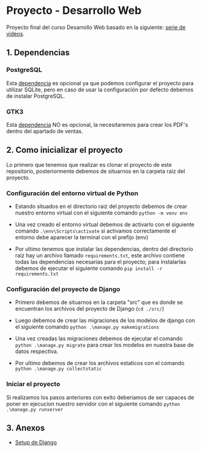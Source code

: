 # Proyecto - Desarrollo Web

Proyecto final del curso Desarrollo Web basado en la siguiente:
[serie de videos](https://youtube.com/playlist?list=PLxm9hnvxnn-j5ZDOgQS63UIBxQytPdCG7).

## 1. Dependencias

### PostgreSQL 
Esta [dependencia](https://www.postgresql.org/download/) es opcional ya que podemos configurar 
el proyecto para utilizar SQLite, pero en caso de usar la configuración por defecto debemos de instalar 
PostgreSQL. 

### GTK3
Esta [dependencia](https://github.com/tschoonj/GTK-for-Windows-Runtime-Environment-Installer) 
NO es opcional, la necesitaremos para crear los PDF's dentro del apartado de ventas.

## 2. Como inicializar el proyecto 

Lo primero que tenemos que realizar es clonar el proyecto de este repositorio, 
posteriormente debemos de situarnos en la carpeta raiz del proyecto.

### Configuración del entorno virtual de Python
- Estando situados en el directorio raiz del proyecto debemos de crear nuestro entorno
virtual con el siguiente comando `python -m venv env`

- Una vez creado el entorno virtual debemos de activarlo con el siguiente comando
```.\env\Scripts\activate``` si activamos correctamente el entorno debe aparecer
la terminal con el prefijo (env)

- Por ultimo tenemos que instalar las dependencias, dentro del directorio raiz
hay un archivo llamado `requirements.txt`, este archivo contiene todas las dependencias
necesarias para el proyecto; para instalarlas debemos de ejecutar 
el siguiente comando `pip install -r requirements.txt` 

### Configuración del proyecto de Django
- Primero debemos de situarnos en la carpeta "src" que es donde se encuentran los archivos
del proyecto de Django (`cd ./src/`)

- Luego debemos de crear las migraciones de los modelos de django 
con el siguiente comando `python .\manage.py makemigrations`

- Una vez creadas las migraciones debemos de ejecutar el comando `python .\manage.py migrate`
para crear los modelos en nuestra base de datos respectiva.

- Por ultimo debemos de crear los archivos estaticos con el comando `python .\manage.py collectstatic`

### Iniciar el proyecto

Si realizamos los pasos anteriores con exito deberiamos de ser capaces de poner
en ejecucion nuestro servidor con el siguiente comando `python .\manage.py runserver`

## 3. Anexos

- [Setup de Django](https://realpython.com/django-setup/)
